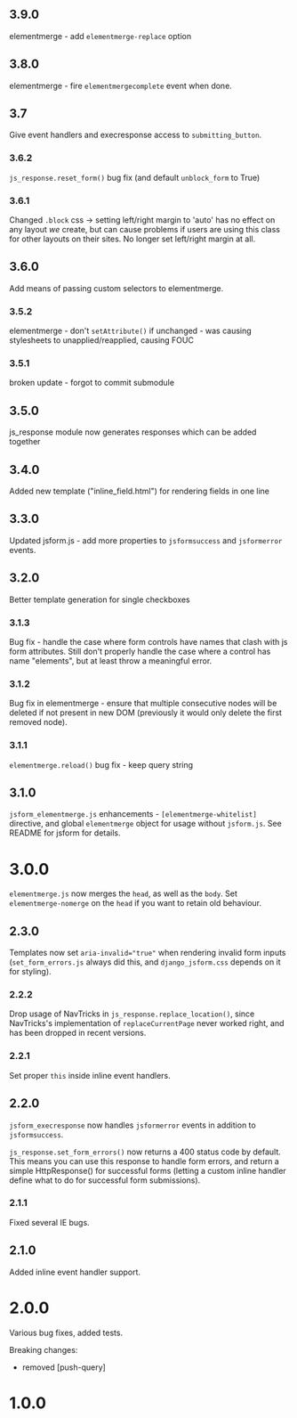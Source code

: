 ## 3.9.0
elementmerge - add `elementmerge-replace` option

## 3.8.0
elementmerge - fire `elementmergecomplete` event when done.

## 3.7
Give event handlers and execresponse access to `submitting_button`.

### 3.6.2
`js_response.reset_form()` bug fix (and default `unblock_form` to True)

### 3.6.1
Changed `.block` css -> setting left/right margin to 'auto' has no effect on any layout _we_ create, but can cause problems if users are using this class for other layouts on their sites. No longer set left/right margin at all.

## 3.6.0
Add means of passing custom selectors to elementmerge.

### 3.5.2
elementmerge - don't `setAttribute()` if unchanged - was causing stylesheets to unapplied/reapplied, causing FOUC

### 3.5.1 
broken update - forgot to commit submodule

## 3.5.0
js_response module now generates responses which can be added together

## 3.4.0
Added new template ("inline_field.html") for rendering fields in one line

## 3.3.0
Updated jsform.js - add more properties to `jsformsuccess` and `jsformerror` events.

## 3.2.0
Better template generation for single checkboxes

### 3.1.3
Bug fix - handle the case where form controls have names that clash with js form attributes. Still don't properly handle the case where a control has name "elements", but at least throw a meaningful error.

### 3.1.2
Bug fix in elementmerge - ensure that multiple consecutive nodes will be deleted if not present in new DOM (previously it would only delete the first removed node).

### 3.1.1
`elementmerge.reload()` bug fix - keep query string

## 3.1.0
`jsform_elementmerge.js` enhancements - `[elementmerge-whitelist]` directive, and global `elementmerge` object for usage without `jsform.js`. See README for jsform for details.

# 3.0.0
`elementmerge.js` now merges the `head`, as well as the `body`. Set `elementmerge-nomerge` on the `head` if you want to retain old behaviour.

## 2.3.0
Templates now set `aria-invalid="true"` when rendering invalid form inputs (`set_form_errors.js` always did this, and `django_jsform.css` depends on it for styling).

### 2.2.2
Drop usage of NavTricks in `js_response.replace_location()`, since NavTricks's implementation of `replaceCurrentPage` never worked right, and has been dropped in recent versions.

### 2.2.1
Set proper `this` inside inline event handlers.

## 2.2.0
`jsform_execresponse` now handles `jsformerror` events in addition to `jsformsuccess`.

`js_response.set_form_errors()` now returns a 400 status code by default. This means you can use this response to handle form errors, and return a simple HttpResponse() for successful forms (letting a custom inline handler define what to do for successful form submissions).

### 2.1.1
Fixed several IE bugs.

## 2.1.0
Added inline event handler support.

# 2.0.0
Various bug fixes, added tests.

Breaking changes:
- removed \[push-query\]

# 1.0.0